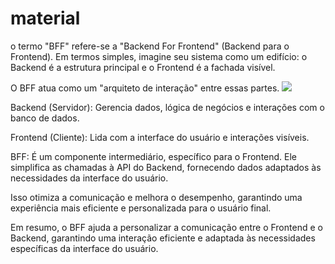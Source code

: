 # material

o termo "BFF" refere-se a "Backend For Frontend" (Backend para o Frontend). 
Em termos simples, imagine seu sistema como um edifício: o Backend é a estrutura principal e o Frontend é a fachada visível. 

O BFF atua como um "arquiteto de interação" entre essas partes.
<img src="https://samnewman.io/pattern-img/bff/team-ownership.jpg" />

Backend (Servidor): Gerencia dados, lógica de negócios e interações com o banco de dados.

Frontend (Cliente): Lida com a interface do usuário e interações visíveis.

BFF: É um componente intermediário, específico para o Frontend. 
Ele simplifica as chamadas à API do Backend, fornecendo dados adaptados às necessidades da interface do usuário. 

Isso otimiza a comunicação e melhora o desempenho, garantindo uma experiência mais eficiente e personalizada para o usuário final.

Em resumo, o BFF ajuda a personalizar a comunicação entre o Frontend e o Backend, garantindo uma interação eficiente e adaptada às necessidades específicas da interface do usuário.
